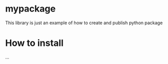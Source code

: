 # mypackage

This library is just an example of how to create and publish python package


# How to install

...
